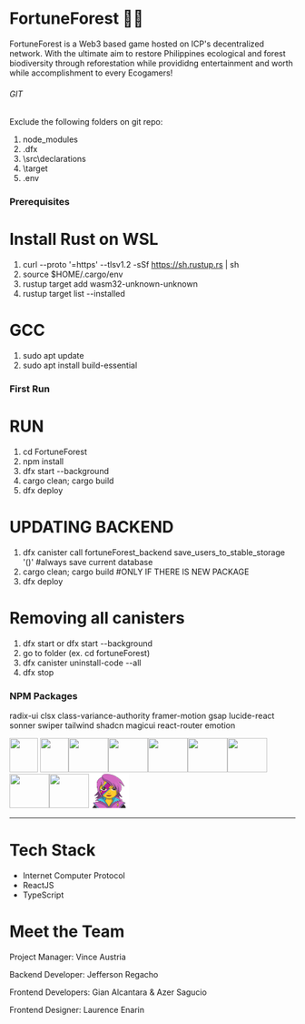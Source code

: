 <h1>FortuneForest 🌴🌳</h1>

FortuneForest is a Web3 based game hosted on ICP's decentralized network. With the ultimate aim to restore Philippines ecological and forest biodiversity through reforestation while provididng entertainment and worth while accomplishment to every Ecogamers!


###### GIT ######
Exclude the following folders on git repo:
1. node_modules
2. .dfx
3. \src\declarations
4. \target
5. .env


### Prerequisites ###
# Install Rust on WSL
1. curl --proto '=https' --tlsv1.2 -sSf https://sh.rustup.rs | sh
2. source $HOME/.cargo/env
3. rustup target add wasm32-unknown-unknown
4. rustup target list --installed

# GCC
1. sudo apt update
2. sudo apt install build-essential

### First Run ###
# RUN
1. cd FortuneForest
2. npm install
3. dfx start --background
4. cargo clean; cargo build
5. dfx deploy

# UPDATING BACKEND
1. dfx canister call fortuneForest_backend save_users_to_stable_storage '()' #always save current database
2. cargo clean; cargo build #ONLY IF THERE IS NEW PACKAGE
3. dfx deploy

# Removing all canisters
1. dfx start or dfx start --background
2. go to folder (ex. cd fortuneForest)
3. dfx canister uninstall-code --all
4. dfx stop

<h3>NPM Packages</h3>
radix-ui
clsx
class-variance-authority
framer-motion
gsap
lucide-react
sonner
swiper
tailwind
shadcn
magicui
react-router
emotion
<p><img src="https://cdn.worldvectorlogo.com/logos/radix-ui.svg" width="50" height="60"> <img src="https://cva.style/_next/image?url=%2F_next%2Fstatic%2Fmedia%2Fwallpaper-hd.6da17633.jpg&w=1920&q=75" width="50" height="60"><img src="https://www.ejable.com/wp-content/uploads/2022/04/Framer-Motion.webp" width="70" height="60"><img src="https://avatars.githubusercontent.com/u/66879934?s=48&v=4p" width="70" height="60"><img src="https://swiperjs.com/images/swiper-logo.svg" width="70" height="60"><img src="https://upload.wikimedia.org/wikipedia/commons/d/d5/Tailwind_CSS_Logo.svg" width="70" height="60"><img src="https://avatars.githubusercontent.com/u/139895814?s=200&v=4" width="70" height="60"><img src="https://avatars.githubusercontent.com/u/166878038?s=200&v=4" width="70" height="60"><img src="https://reactrouter.com/_brand/React%20Router%20Brand%20Assets/React%20Router%20Logo/One%20Color/Dark.svg" width="70" height="60"><img src="https://raw.githubusercontent.com/emotion-js/emotion/main/emotion.png" width="70" height="60"></p>


<hr>
<h1>Tech Stack</h1>

* Internet Computer Protocol
* ReactJS
* TypeScript

<h1> Meet the Team </h1>

<p>Project Manager: Vince Austria</p>
<p>Backend Developer: Jefferson Regacho</p>
<p>Frontend Developers: Gian Alcantara & Azer Sagucio</p>
<p>Frontend Designer: Laurence Enarin </p>
